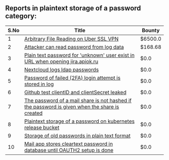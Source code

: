 ## Reports in plaintext storage of a password category:
| S.No | Title | Bounty |
| ---- | ----- | ------ |
| 1 | [Arbitrary File Reading on Uber SSL VPN](https://hackerone.com/reports/617543) | $6500.0 |
| 2 | [Attacker can read password from log data](https://hackerone.com/reports/519367) | $168.68 |
| 3 | [Plain text password for 'unknown' user exist in URL when opening jira.apiok.ru](https://hackerone.com/reports/602596) | $0.0 |
| 4 | [Nextcloud logs ldap passwords](https://hackerone.com/reports/264426) | $0.0 |
| 5 | [Password of failed (2FA) login attempt is stored in log](https://hackerone.com/reports/244092) | $0.0 |
| 6 | [Github test clientID and clientSecret leaked](https://hackerone.com/reports/796139) | $0.0 |
| 7 | [The password of a mail share is not hashed if the password is given when the share is created](https://hackerone.com/reports/885041) | $0.0 |
| 8 | [Plaintext storage of a password on kubernetes release bucket](https://hackerone.com/reports/872190) | $0.0 |
| 9 | [Storage of old passwords in plain text format](https://hackerone.com/reports/1549217) | $0.0 |
| 10 | [Mail app stores cleartext password in database until OAUTH2 setup is done](https://hackerone.com/reports/1806275) | $0.0 |